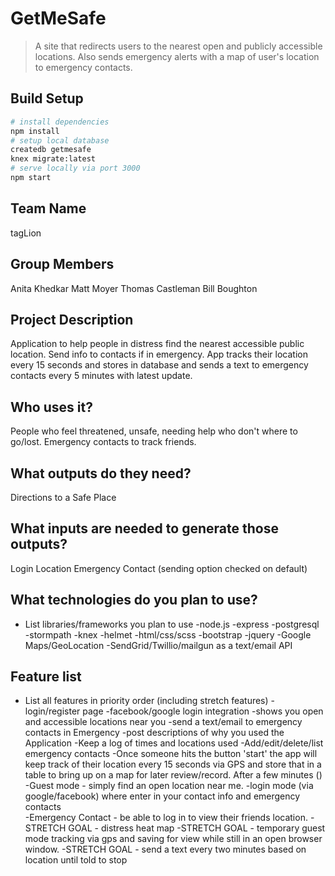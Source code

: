 # GetMeSafe
> A site that redirects users to the nearest open and publicly accessible locations. Also sends emergency alerts with a map of user's location to emergency contacts. 
## Build Setup
``` bash
# install dependencies
npm install
# setup local database
createdb getmesafe
knex migrate:latest
# serve locally via port 3000
npm start
```
## Team Name
tagLion

## Group Members
Anita Khedkar
Matt Moyer
Thomas Castleman
Bill Boughton

## Project Description
Application to help people in distress find the nearest accessible public location.  Send info to contacts if in emergency.  App tracks their location every 15 seconds and stores in database and sends a text to emergency contacts every 5 minutes with latest update.

## Who uses it?
People who feel threatened, unsafe, needing help who don't where to go/lost.  Emergency contacts to track friends.    

## What outputs do they need?
Directions to a Safe Place

## What inputs are needed to generate those outputs?
Login
Location
Emergency Contact (sending option checked on default)


## What technologies do you plan to use?
* List libraries/frameworks you plan to use
-node.js
-express
-postgresql
-stormpath
-knex
-helmet
-html/css/scss
-bootstrap
-jquery
-Google Maps/GeoLocation
-SendGrid/Twillio/mailgun as a text/email API




## Feature list
* List all features in priority order (including stretch features)
-login/register page
-facebook/google login integration
-shows you open and accessible locations near you
-send a text/email to emergency contacts in Emergency
-post descriptions of why you used the Application
-Keep a log of times and locations used
-Add/edit/delete/list emergency contacts
-Once someone hits the button 'start' the app will keep track of their location every 15 seconds via GPS and store that in a table to bring up on a map for later review/record. After a few minutes ()
-Guest mode - simply find an open location near me.
-login mode (via google/facebook) where enter in your contact info and emergency contacts  
-Emergency Contact - be able to log in to view their friends location.
-STRETCH GOAL - distress heat map
-STRETCH GOAL - temporary guest mode tracking via gps and saving for view while still in an open browser window. 
-STRETCH GOAL - send a text every two minutes based on location until told to stop
